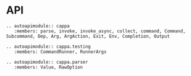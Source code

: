 # API

```{eval-rst}
.. autoapimodule:: cappa
   :members: parse, invoke, invoke_async, collect, command, Command, Subcommand, Dep, Arg, ArgAction, Exit, Env, Completion, Output
```

```{eval-rst}
.. autoapimodule:: cappa.testing
   :members: CommandRunner, RunnerArgs
```

```{eval-rst}
.. autoapimodule:: cappa.parser
   :members: Value, RawOption
```
